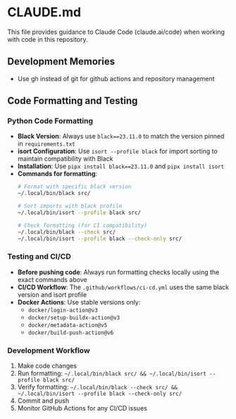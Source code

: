 # CLAUDE.md

This file provides guidance to Claude Code (claude.ai/code) when working with code in this repository.

## Development Memories

- Use gh instead of git for github actions and repository management

## Code Formatting and Testing

### Python Code Formatting
- **Black Version**: Always use `black==23.11.0` to match the version pinned in `requirements.txt`
- **isort Configuration**: Use `isort --profile black` for import sorting to maintain compatibility with Black
- **Installation**: Use `pipx install black==23.11.0` and `pipx install isort`
- **Commands for formatting**:
  ```bash
  # Format with specific black version
  ~/.local/bin/black src/
  
  # Sort imports with black profile  
  ~/.local/bin/isort --profile black src/
  
  # Check formatting (for CI compatibility)
  ~/.local/bin/black --check src/
  ~/.local/bin/isort --profile black --check-only src/
  ```

### Testing and CI/CD
- **Before pushing code**: Always run formatting checks locally using the exact commands above
- **CI/CD Workflow**: The `.github/workflows/ci-cd.yml` uses the same black version and isort profile
- **Docker Actions**: Use stable versions only:
  - `docker/login-action@v3`
  - `docker/setup-buildx-action@v3` 
  - `docker/metadata-action@v5`
  - `docker/build-push-action@v6`

### Development Workflow
1. Make code changes
2. Run formatting: `~/.local/bin/black src/ && ~/.local/bin/isort --profile black src/`
3. Verify formatting: `~/.local/bin/black --check src/ && ~/.local/bin/isort --profile black --check-only src/`
4. Commit and push
5. Monitor GitHub Actions for any CI/CD issues